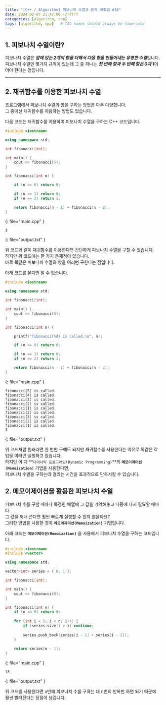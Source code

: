 ```yaml
---
title: "[C++ / Algorithm] 피보나치 수열과 동적 계획법 #15"
date: 2024-02-07 21:47:00 +/-TTTT
categories: [algorithm, cpp]
tags: [algorithm, cpp]   # TAG names should always be lowercase
---
```


## 1. 피보나치 수열이란?

피보나치 수열은 ***앞에 있는 2개의 항을 더해서 다음 항을 만들어내는 유명한 수열***입니다.<br>
피보나치 수열엔 몇가지 규칙이 있는데 그 중 하나는 ***첫 번째 항과 두 번째 항은 0과 1***이어야 한다는 점입니다.

----

## 2. 재귀함수를 이용한 피보나치 수열

프로그램에서 피보나치 수열의 항을 구하는 방법은 아주 다양합니다.<br>
그 중에선 재귀함수를 이용하는 방법도 있습니다.

다음 코드는 재귀함수를 이용하여 피보나치 수열을 구하는 C++ 코드입니다.

```cpp
#include <iostream>

using namespace std;

int fibonacci(int);

int main() {
    cout << fibonacci(5);
}

int fibonacci(int n) {

    if (n <= 0) return 0;

    if (n == 1) return 0;
    if (n == 2) return 1;

    return fibonacci(n - 1) + fibonacci(n - 2);
}
```
{: file="main.cpp" }
```
3
```
{: file="output.txt" }

위 코드와 같이 재귀함수를 이용한다면 간단하게 피보나치 수열을 구할 수 있습니다.<br>
하지만 위 코드에는 한 가지 문제점이 있습니다.<br>
바로 똑같은 피보나치 수열의 항을 여러번 구한다는 점입니다.

아래 코드를 본다면 알 수 있습니다.

```cpp
#include <iostream>

using namespace std;

int fibonacci(int);

int main() {
    cout << fibonacci(5);
}

int fibonacci(int n) {

    printf("fibonacci(%d) is called.\n", n);

    if (n <= 0) return 0;

    if (n == 1) return 0;
    if (n == 2) return 1;

    return fibonacci(n - 1) + fibonacci(n - 2);
}
```
{: file="main.cpp" }
```
fibonacci(5) is called.
fibonacci(4) is called.
fibonacci(3) is called.
fibonacci(2) is called.
fibonacci(1) is called.
fibonacci(2) is called.
fibonacci(3) is called.
fibonacci(2) is called.
fibonacci(1) is called.
3
```
{: file="output.txt" }

위 코드처럼 원래라면 한 번만 구해도 되지만 재귀함수를 사용한다는 이유로 똑같은 작업을 여러번 실행하고 있습니다.<br>
하지만 이 때 **`다이나믹 프로그래밍(Dynamic Programming)`**의 **`메모이제이션(Memoization)`** 기법을 사용한다면,<br>
피보나치 수열을 구하는데 걸리는 시간을 효과적으로 단축시킬 수 있습니다.

## 2. 메모이제이션을 활용한 피보나치 수열

피보나치 수를 구할 때마다 특정한 배열에 그 값을 기억해놓고 나중에 다시 필요할 때마다<br>
그 값을 꺼내 쓴다면 훨씬 빠르게 실행할 수 있지 않을까요?<br>
그러한 방법을 사용한 것이 **`메모이제이션(Memoization)`** 기법입니다.

아래 코드는 **`메모이제이션(Memoization)`** 을 사용해서 피보나치 수열을 구하는 코드입니다.

```cpp
#include <iostream>
#include <vector>

using namespace std;

vector<int> series = { 0, 1 };

int fibonacci(int);

int main() {
    cout << fibonacci(8);
}

int fibonacci(int n) {
    if (n <= 0) return 0;
    
    for (int i = 2; i < n; i++) {
        if (series.size() > i) continue;
        
        series.push_back(series[i - 1] + series[i - 2]);
    }
    
    return series[n - 1];
}
```
{: file="main.cpp" }
```
13
```
{: file="output.txt" }

위 코드를 사용한다면 n번째 피보나치 수를 구하는 데 n번의 반복만 하면 되기 때문에 훨씬 빨라진다는 장점이 생깁니다.